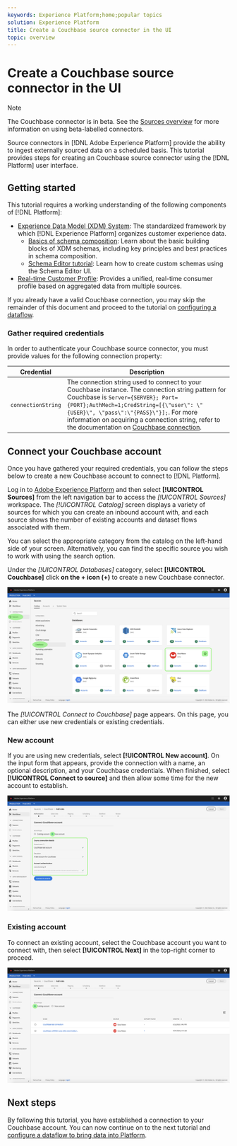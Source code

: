 ```yaml
---
keywords: Experience Platform;home;popular topics
solution: Experience Platform
title: Create a Couchbase source connector in the UI
topic: overview
---
```


# Create a Couchbase source connector in the UI

> [!NOTE]
> The Couchbase connector is in beta. See the [Sources overview](../../../../home.md#terms-and-conditions) for more information on using beta-labelled connectors.

Source connectors in [!DNL Adobe Experience Platform] provide the ability to ingest externally sourced data on a scheduled basis. This tutorial provides steps for creating an Couchbase source connector using the [!DNL Platform] user interface.

## Getting started

This tutorial requires a working understanding of the following components of [!DNL Platform]:

*   [Experience Data Model (XDM) System](../../../../../xdm/home.md): The standardized framework by which [!DNL Experience Platform] organizes customer experience data.
    *   [Basics of schema composition](../../../../../xdm/schema/composition.md): Learn about the basic building blocks of XDM schemas, including key principles and best practices in schema composition.
    *   [Schema Editor tutorial](../../../../../xdm/tutorials/create-schema-ui.md): Learn how to create custom schemas using the Schema Editor UI.
*   [Real-time Customer Profile](../../../../../profile/home.md): Provides a unified, real-time consumer profile based on aggregated data from multiple sources.

If you already have a valid Couchbase connection, you may skip the remainder of this document and proceed to the tutorial on [configuring a dataflow](../../dataflow/databases.md).

### Gather required credentials

In order to authenticate your Couchbase source connector, you must provide values for the following connection property:

| Credential | Description |
| ---------- | ----------- |
| `connectionString` | The connection string used to connect to your Couchbase instance. The connection string pattern for Couchbase is `Server={SERVER}; Port={PORT};AuthMech=1;CredString=[{\"user\": \"{USER}\", \"pass\":\"{PASS}\"}];`. For more information on acquiring a connection string, refer to the documentation on [Couchbase connection](https://docs.Couchbase.com/c-sdk/2.10/client-settings.html#configuring-overview). |

## Connect your Couchbase account

Once you have gathered your required credentials, you can follow the steps below to create a new Couchbase account to connect to [!DNL Platform].

Log in to [Adobe Experience Platform](https://platform.adobe.com) and then select **[!UICONTROL Sources]** from the left navigation bar to access the *[!UICONTROL Sources]* workspace. The *[!UICONTROL Catalog]* screen displays a variety of sources for which you can create an inbound account with, and each source shows the number of existing accounts and dataset flows associated with them.

You can select the appropriate category from the catalog on the left-hand side of your screen. Alternatively, you can find the specific source you wish to work with using the search option.

Under the *[!UICONTROL Databases]* category, select **[!UICONTROL Couchbase]** click **on the + icon (+)** to create a new Couchbase connector.

![catalog](../../../../images/tutorials/create/couchbase/catalog.png)

The *[!UICONTROL Connect to Couchbase]* page appears. On this page, you can either use new credentials or existing credentials.

### New account

If you are using new credentials, select **[!UICONTROL New account]**. On the input form that appears, provide the connection with a name, an optional description, and your Couchbase credentials. When finished, select **[!UICONTROL Connect to source]** and then allow some time for the new account to establish.

![connect](../../../../images/tutorials/create/couchbase/new.png)

### Existing account

To connect an existing account, select the Couchbase account you want to connect with, then select **[!UICONTROL Next]** in the top-right corner to proceed.

![existing](../../../../images/tutorials/create/couchbase/existing.png)

## Next steps

By following this tutorial, you have established a connection to your Couchbase account. You can now continue on to the next tutorial and [configure a dataflow to bring data into Platform](../../dataflow/databases.md).